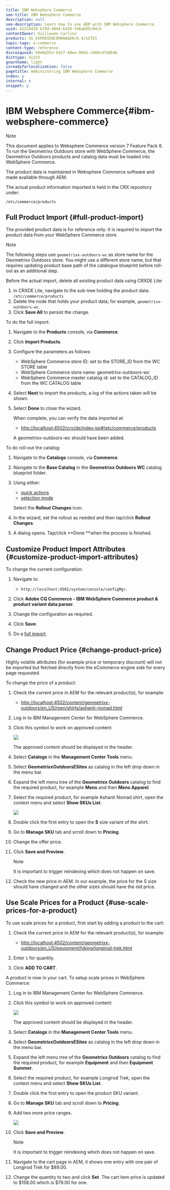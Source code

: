 ```yaml
---
title: IBM Websphere Commerce
seo-title: IBM Websphere Commerce
description: null
seo-description: Learn how to use AEM with IBM Websphere Commerce.
uuid: 42214429-b70d-4044-b320-fe6ab85c94c5
contentOwner: Guillaume Carlino
products: SG_EXPERIENCEMANAGER/6.4/SITES
topic-tags: e-commerce
content-type: reference
discoiquuid: b9e0d253-b427-40ee-996d-c608c47a8b4b
disttype: dist5
gnavtheme: light
isreadyforlocalization: false
pagetitle: Administering IBM Websphere Commerce
index: y
internal: n
snippet: y
---
```


# IBM Websphere Commerce{#ibm-websphere-commerce}

>[!NOTE]
>
>This document applies to Websphere Commerce version 7 Feature Pack 8.  
>To run the Geometrixx Outdoors store with WebSphere Commerce, the Geometrixx Outdoors products and catalog data must be loaded into WebSphere Commerce.

The product data is maintained in Websphere Commerce software and made available through AEM.

The actual product information imported is held in the CRX repository under:

`/etc/commerce/products`

## Full Product Import {#full-product-import}

The provided product data is for reference only. It is required to import the product data from your WebSphere Commerce store.

>[!NOTE]
>
>The following steps use `geometrixx-outdoors-wc` as store name for the Geometrixx Outdoors store. You might use a different store name, but that requires updating product base path of the catalogue blueprint before roll-out as an additional step.

Before the actual import, delete all existing product data using CRXDE Lite:

1. In CRXDE Lite, navigate to the sub-tree holding the product data:  
   `/etc/commerce/products`
1. Delete the node that holds your product data; for example, `geometrixx-outdoors-wc`.
1. Click **Save All** to persist the change.

To do the full import:

1. Navigate to the **Products** console, via **Commerce**.
1. Click **Import Products**.
1. Configure the parameters as follows:

    * WebSphere Commerce store ID: set to the STORE_ID from the WC STORE table
    * WebSphere Commerce store name: geometrixx-outdoors-wc
    * WebSphere Commerce master catalog id: set to the CATALOG_ID from the WC CATALOG table

1. Select **Next** to import the products, a log of the actions taken will be shown.
1. Select **Done** to close the wizard.

   When complete, you can verify the data imported at:

    * [http://localhost:4502/crx/de/index.jsp#/etc/commerce/products](http://localhost:4502/crx/de/index.jsp#/etc/commerce/products)

   A geometrixx-outdoors-wc should have been added.

To do roll-out the catalog:

1. Navigate to the **Catalogs** console, via **Commerce**.
1. Navigate to the **Base Catalog** in the **Geometrixx Outdoors WC** catalog blueprint folder.

1. Using either:

    * [quick actions](../../authoring/using/basic-handling.md#quickactions)
    * [selection mode](../../authoring/using/basic-handling.md#navigatingandselectionmode)

   Select the **Rollout Changes** icon.

1. In the wizard, set the rollout as needed and then tap/click **Rollout Changes**.
1. A dialog opens. Tap/click **Done **when the process is finished.

## Customize Product Import Attributes {#customize-product-import-attributes}

To change the current configuration:

1. Navigate to:

    * `http://localhost:4502/system/console/configMgr`.

1. Click **Adobe CQ Commerce - IBM WebSphere Commerce product & product variant data parser**.
1. Change the configuration as required.
1. Click **Save**.
1. Do a [full import](#fullproductimport).

## Change Product Price {#change-product-price}

Highly volatile attributes (for example price or temporary discount) will not be imported but fetched directly from the eCommerce engine side for every page requested.

To change the price of a product:

1. Check the current price in AEM for the relevant product(s), for example:

    * [http://localhost:4502/content/geometrixx-outdoors/en_US/men/shirts/ashanti-nomad.html](http://localhost:4502/content/geometrixx-outdoors/en_US/men/shirts/ashanti-nomad.html)

1. Log in to IBM Management Center for WebSphere Commerce.
1. Click this symbol to work on approved content:

   ![](assets/chlimage_1-47.jpeg)

   The approved content should be displayed in the header.

1. Select **Catalogs** in the **Management Center Tools** menu.
1. Select **GeometrixxOutdoorsESites** as catalog in the left drop down in the menu bar.
1. Expand the left menu tree of the **Geometrixx Outdoors** catalog to find the required product, for example **Mens** and then **Mens Apparel**.
1. Select the required product, for example Ashanti Nomad shirt, open the context menu and select **Show SKUs List**.

   ![](assets/chlimage_1-317.png)

1. Double click the first entry to open the **S** size variant of the shirt.
1. Go to **Manage SKU** tab and scroll down to **Pricing**.
1. Change the offer price.
1. Click **Save and Preview**.

   >[!NOTE]
   >
   >It is important to trigger reindexing which does not happen on save.

1. Check the new price in AEM. In our example, the price for the S size should have changed and the other sizes should have the old price.

## Use Scale Prices for a Product {#use-scale-prices-for-a-product}

To use scale prices for a product, first start by adding a product to the cart:

1. Check the current price in AEM for the relevant product(s), for example:

    * [http://localhost:4502/content/geometrixx-outdoors/en_US/equipment/hiking/longirod-trek.html](http://localhost:4502/content/geometrixx-outdoors/en_US/equipment/hiking/longirod-trek.html)

1. Enter `1` for quantity.
1. Click **ADD TO CART**.

A product is now in your cart. To setup scale prices in WebSphere Commerce:

1. Log in to IBM Management Center for WebSphere Commerce.
1. Click this symbol to work on approved content:

   ![](assets/chlimage_1-48.jpeg)

   The approved content should be displayed in the header.

1. Select **Catalogs** in the **Management Center Tools** menu.
1. Select **GeometrixxOutdoorsESites** as catalog in the left drop down in the menu bar.
1. Expand the left menu tree of the **Geometrixx Outdoors** catalog to find the required product, for example **Equipment** and then **Equipment Summer**.
1. Select the required product, for example Longirod Trek, open the context menu and select **Show SKUs List**.
1. Double click the first entry to open the product SKU variant.
1. Go to **Manage SKU** tab and scroll down to **Pricing**.
1. Add two more price ranges.

   ![](assets/chlimage_1-49.jpeg)

1. Click **Save and Preview**.

   >[!NOTE]
   >
   >It is important to trigger reindexing which does not happen on save.

1. Navigate to the cart page in AEM, it shows one entry with one pair of Longirod Trek for $89.00.
1. Change the quantity to two and click **Set**. The cart item price is updated to $158.00 which is $79.00 for one.


